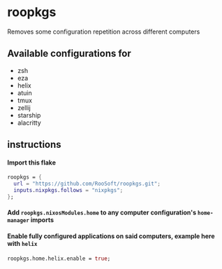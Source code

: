 # roopkgs

Removes some configuration repetition across different computers


## Available configurations for

* zsh
* eza
* helix
* atuin
* tmux
* zellij
* starship
* alacritty


## instructions

#### Import this flake

```nix
roopkgs = {
  url = "https://github.com/RooSoft/roopkgs.git";
  inputs.nixpkgs.follows = "nixpkgs";
};
```

#### Add `roopkgs.nixosModules.home` to any computer configuration's `home-manager` imports

#### Enable fully configured applications on said computers, example here with `helix`

```nix
roopkgs.home.helix.enable = true;

```
